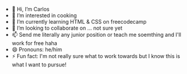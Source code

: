 - 👋 Hi, I’m Carlos
- 👀 I’m interested in cooking
- 🌱 I’m currently learning HTML & CSS on freecodecamp
- 💞️ I’m looking to collaborate on ... not sure yet
- 📫 Send me literally any junior position or teach me soemthing and I'll work for free haha
- 😄 Pronouns: he/him
- ⚡ Fun fact: I'm not really sure what to work towards but I know this is what I want to pursue!

<!---
carorlos/carorlos is a ✨ special ✨ repository because its `README.md` (this file) appears on your GitHub profile.
You can click the Preview link to take a look at your changes.
--->

